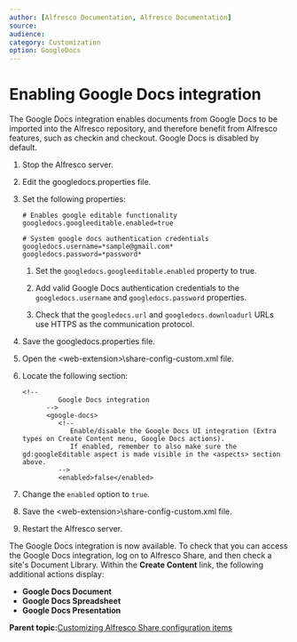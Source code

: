 ```yaml
---
author: [Alfresco Documentation, Alfresco Documentation]
source: 
audience: 
category: Customization
option: GoogleDocs
---
```


# Enabling Google Docs integration

The Google Docs integration enables documents from Google Docs to be imported into the Alfresco repository, and therefore benefit from Alfresco features, such as checkin and checkout. Google Docs is disabled by default.

1.  Stop the Alfresco server.

2.  Edit the googledocs.properties file.

3.  Set the following properties:

    ```
    # Enables google editable functionality 
    googledocs.googleeditable.enabled=true     
                
    # System google docs authentication credentials   
    googledocs.username=*sample@gmail.com*   
    googledocs.password=*password*      
    ```

    1.  Set the `googledocs.googleeditable.enabled` property to true.

    2.  Add valid Google Docs authentication credentials to the `googledocs.username` and `googledocs.password` properties.

    3.  Check that the `googledocs.url` and `googledocs.downloadurl` URLs use HTTPS as the communication protocol.

4.  Save the googledocs.properties file.

5.  Open the <web-extension\>\\share-config-custom.xml file.

6.  Locate the following section:

    ```
    <!--
             Google Docs integration
          -->
          <google-docs>
             <!--
                Enable/disable the Google Docs UI integration (Extra types on Create Content menu, Google Docs actions).
                If enabled, remember to also make sure the gd:googleEditable aspect is made visible in the <aspects> section above.
             -->
             <enabled>false</enabled>
    ```

7.  Change the `enabled` option to `true`.

8.  Save the <web-extension\>\\share-config-custom.xml file.

9.  Restart the Alfresco server.


The Google Docs integration is now available. To check that you can access the Google Docs integration, log on to Alfresco Share, and then check a site's Document Library. Within the **Create Content** link, the following additional actions display:

-   **Google Docs Document**
-   **Google Docs Spreadsheet**
-   **Google Docs Presentation**

**Parent topic:**[Customizing Alfresco Share configuration items](../tasks/share-customize.md)

